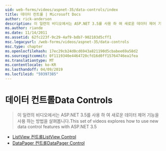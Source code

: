```yaml
---
uid: web-forms/videos/aspnet-35/data-controls/index
title: 데이터 컨트롤 | Microsoft Docs
author: rick-anderson
description: 이 일련의 비디오에서는 ASP.NET 3.5를 사용 하 여 새로운 데이터 제어 기능을 사용 하는 방법을 살펴봅니다.
ms.author: riande
ms.date: 11/14/2011
ms.assetid: 62fc223f-9c29-4af9-bdb7-902103d5cff1
msc.legacyurl: /web-forms/videos/aspnet-35/data-controls
msc.type: chapter
ms.openlocfilehash: 17ec29cb24d0cd6943a821190d5cbabee69a58d2
ms.sourcegitcommit: 0f1119340e4464720cfd16d0ff15764746ea1fea
ms.translationtype: MT
ms.contentlocale: ko-KR
ms.lasthandoff: 04/09/2019
ms.locfileid: "59397385"
---
```

# <a name="data-controls"></a><span data-ttu-id="f302d-103">데이터 컨트롤</span><span class="sxs-lookup"><span data-stu-id="f302d-103">Data Controls</span></span>

> <span data-ttu-id="f302d-104">이 일련의 비디오에서는 ASP.NET 3.5를 사용 하 여 새로운 데이터 제어 기능을 사용 하는 방법을 살펴봅니다.</span><span class="sxs-lookup"><span data-stu-id="f302d-104">This set of videos explores how to use new data control features with ASP.NET 3.5</span></span>


- [<span data-ttu-id="f302d-105">ListView 컨트롤</span><span class="sxs-lookup"><span data-stu-id="f302d-105">ListView Control</span></span>](the-listview-control.md)
- [<span data-ttu-id="f302d-106">DataPager 컨트롤</span><span class="sxs-lookup"><span data-stu-id="f302d-106">DataPager Control</span></span>](the-datapager-control.md)
